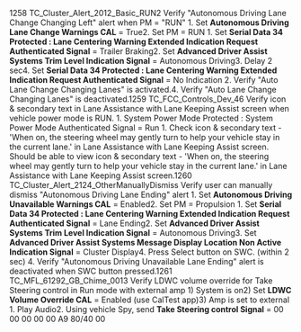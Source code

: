 1258 TC_Cluster_Alert_2012_Basic_RUN2 Verify "Autonomous Driving Lane Change Changing Left" alert when PM = "RUN" 1. Set **Autonomous Driving Lane Change Warnings CAL** = True2. Set PM = RUN 1. Set **Serial Data 34 Protected : Lane Centering Warning Extended Indication Request Authenticated Signal** = Trailer Braking2. Set **Advanced Driver Assist Systems Trim Level Indication Signal** = Autonomous Driving3. Delay 2 sec4. Set **Serial Data 34 Protected : Lane Centering Warning Extended Indication Request Authenticated Signal** = No Indication 2. Verify "Auto Lane Change Changing Lanes" is activated.4. Verify "Auto Lane Change Changing Lanes" is deactivated.1259 TC_FCC_Controls_Dev_46 Verify icon & secondary text in Lane Assistance with Lane Keeping Assist screen when vehicle power mode is RUN. 1. System Power Mode Protected : System Power Mode Authenticated Signal = Run 1. Check icon & secondary text - 'When on, the steering wheel may gently turn to help your vehicle stay in the current lane.' in Lane Assistance with Lane Keeping Assist screen. Should be able to view icon & secondary text - 'When on, the steering wheel may gently turn to help your vehicle stay in the current lane.' in Lane Assistance with Lane Keeping Assist screen.1260 TC_Cluster_Alert_2124_OtherManuallyDismiss Verify user can manually dismiss "Autonomous Driving Lane Ending" alert 1. Set **Autonomous Driving Unavailable Warnings CAL** = Enabled2. Set PM = Propulsion 1. Set **Serial Data 34 Protected : Lane Centering Warning Extended Indication Request Authenticated Signal** = Lane Ending2. Set **Advanced Driver Assist Systems Trim Level Indication Signal** = Autonomous Driving3. Set **Advanced Driver Assist Systems Message Display Location Non Active Indication Signal** = Cluster Display4. Press Select button on SWC. (within 2 sec) 4. Verify "Autonomous Driving Unavailable Lane Ending" alert is deactivated when SWC button pressed.1261 TC_MFL_61292_GB_Chime_0013 Verify LDWC volume override for Take Steering control in Run mode with external amp 1) System is on2) Set **LDWC Volume Override CAL** = Enabled (use CalTest app)3) Amp is set to external 1. Play Audio2. Using vehicle Spy, send **Take Steering control Signal** = 00 00 00 00 00 A9 80/40 00